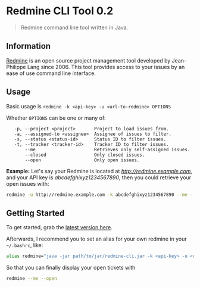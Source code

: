 Redmine CLI Tool 0.2
====================

> Redmine command line tool written in Java.

## Information

[Redmine](http://www.redmine.org/) is an open source project management tool developed by Jean-Philippe Lang since 2006. This tool provides access to your issues by an ease of use command line interface.

## Usage

Basic usage is `redmine -k <api-key> -u <url-to-redmine> OPTIONS` 

Whether `OPTIONS` can be one or many of:
```
   -p, --project <project>       Project to load issues from.
   -a, --assigned-to <assignee>  Assignee of issues to filter.
   -s, --status <status-id>      Status ID to filter issues.
   -t, --tracker <tracker-id>    Tracker ID to filter issues.
       --me                      Retrieves only self-assigned issues.
       --closed                  Only closed issues.
       --open                    Only open issues.
```

**Example:** Let's say your Redmine is located at *http://redmine.example.com*, and your API key is *abcdefghixyz1234567890*, then you could retrieve your open issues with:

```bash
redmine -u http://redmine.example.com -k abcdefghixyz1234567890 --me --open
```

## Getting Started

To get started, grab the [latest version here](https://github.com/CornyPhoenix/Redmine-CLI/releases/latest).

Afterwards, I recommend you to set an alias for your own redmine in your `~/.bashrc`, like:

```bash
alias redmine="java -jar path/to/jar/redmine-cli.jar -k <api-key> -u <url>"
```

So that you can finally display your open tickets with

```bash
redmine --me --open
```
